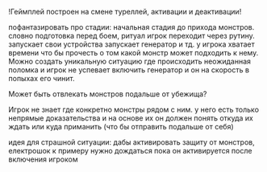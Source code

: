 


!Геймплей построен на смене туреллей, активации и деактивации!

пофантазировать про стадии: 
        начальная стадия до прихода монстров. словно подготовка перед боем, ритуал
    игрок переходит через рутину. запускает свои устройства запускает генератор и тд.
    у игрока хватает времени что бы прочесть о том какой монстр может подходить к нему.
      Можно создать уникальную ситуацию  где происходить неожиданная поломка и игрок не успевает включить генератор и он на скорость в попыхах его чинит.
      
      
Может быть отвлекать монстров подальше от убежища?
 
Игрок не знает где конкретно монстры рядом с ним. у него есть только непрямые доказательства и на основе их он должен понять откуда их ждать или куда приманить (что бы отправить подальше от себя)

идея для страшной ситуации:
дабы активировать защиту от монстров, електрошок к примеру нужно дождаться пока он активируется после включения игроком